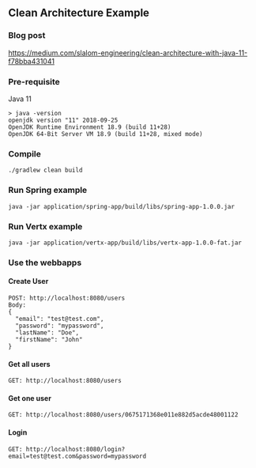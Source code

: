 ## Clean Architecture Example

### Blog post

https://medium.com/slalom-engineering/clean-architecture-with-java-11-f78bba431041

### Pre-requisite

Java 11

```
> java -version
openjdk version "11" 2018-09-25
OpenJDK Runtime Environment 18.9 (build 11+28)
OpenJDK 64-Bit Server VM 18.9 (build 11+28, mixed mode)
```

### Compile

`./gradlew clean build`

### Run Spring example

`java -jar application/spring-app/build/libs/spring-app-1.0.0.jar`

### Run Vertx example

`java -jar application/vertx-app/build/libs/vertx-app-1.0.0-fat.jar`

### Use the webbapps

#### Create User
```
POST: http://localhost:8080/users
Body:
{
  "email": "test@test.com",
  "password": "mypassword",
  "lastName": "Doe",  
  "firstName": "John"
}
```

#### Get all users
```
GET: http://localhost:8080/users
```

#### Get one user
```
GET: http://localhost:8080/users/0675171368e011e882d5acde48001122
```

#### Login
```
GET: http://localhost:8080/login?email=test@test.com&password=mypassword
```

